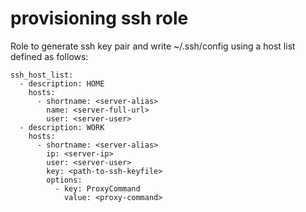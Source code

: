 # provisioning ssh role

Role to generate ssh key pair and write ~/.ssh/config using a host list defined as follows:

```
ssh_host_list:
  - description: HOME
    hosts:
      - shortname: <server-alias>
        name: <server-full-url>
        user: <server-user>
  - description: WORK
    hosts:
      - shortname: <server-alias>
        ip: <server-ip>
        user: <server-user>
        key: <path-to-ssh-keyfile>
        options:
          - key: ProxyCommand
            value: <proxy-command>
```
